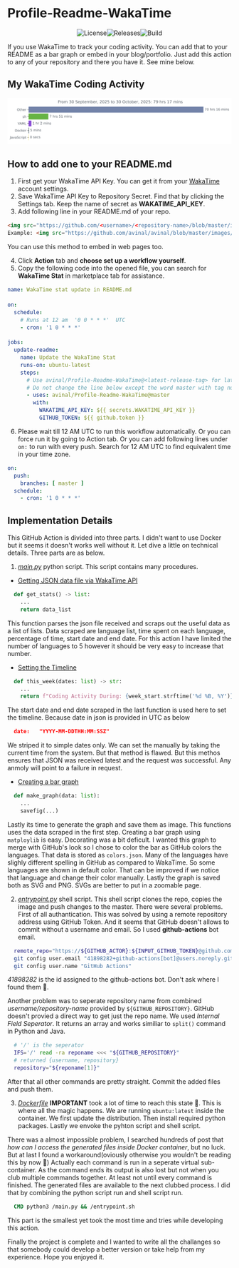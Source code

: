 # Profile-Readme-WakaTime
<p align=center><img src="https://img.shields.io/github/license/avinal/Profile-Readme-WakaTime" alt="License"><img src="https://img.shields.io/github/v/release/avinal/Profile-Readme-WakaTime" alt="Releases"><img src="https://github.com/avinal/avinal/workflows/Build%20Graph/badge.svg" alt="Build"></p>

If you use WakaTime to track your coding activity. You can add that to your README as a bar graph or embed in your blog/portfolio. Just add this action to any of your repository and there you have it. See mine below. 

## My WakaTime Coding Activity
<img src="https://github.com/avinal/avinal/blob/master/images/stat.svg" alt="Avinal WakaTime Activity"/>

## How to add one to your README.md
1. First get your WakaTime API Key. You can get it from your [WakaTime](https://wakatime.com) account settings. 
2. Save WakaTime API Key to Repository Secret. Find that by clicking the Settings tab. Keep the name of secret as **WAKATIME_API_KEY**.
3. Add following line in your README.md of your repo.
  ```html
  <img src="https://github.com/<username>/<repository-name>/blob/master/images/stat.svg" alt="Alternative Text"/>
  Example: <img src="https://github.com/avinal/avinal/blob/master/images/stat.svg" alt="Avinal WakaTime Activity"/>
  ```
  You can use this method to embed in web pages too. 
  
4. Click **Action** tab and **choose set up a workflow yourself**.
5. Copy the following code into the opened file, you can search for **WakaTime Stat** in marketplace tab for assistance.
```yml
name: WakaTime stat update in README.md

on:
  schedule:
    # Runs at 12 am  '0 0 * * *'  UTC
    - cron: '1 0 * * *'

jobs:
  update-readme:
    name: Update the WakaTime Stat
    runs-on: ubuntu-latest
    steps:
      # Use avinal/Profile-Readme-WakaTime@<latest-release-tag> for latest stable release
      # Do not change the line below except the word master with tag number maybe
      - uses: avinal/Profile-Readme-WakaTime@master
        with:
          WAKATIME_API_KEY: ${{ secrets.WAKATIME_API_KEY }}
          GITHUB_TOKEN: ${{ github.token }}
```
6. Please wait till 12 AM UTC to run this workflow automatically. Or you can force run it by going to Action tab. Or you can add following lines under `on:` to run with every push. Search for 12 AM UTC to find equivalent time in your time zone. 
```yml
on:
  push:
    branches: [ master ]
  schedule:
    - cron: '1 0 * * *' 
```

## Implementation Details
This GitHub Action is divided into three parts. I didn't want to use Docker but it seems it doesn't works well without it. Let dive a little on technical details. Three parts are as below.

1. *[main.py](https://github.com/avinal/Profile-Readme-WakaTime/blob/master/main.py)* python script. This script contains many procedures.
  * [Getting JSON data file via WakaTime API](https://github.com/avinal/Profile-Readme-WakaTime/blob/master/main.py#L52) 
  ```python
    def get_stats() -> list:
      ...
      return data_list
  ```
  This function parses the json file received and scraps out the useful data as a list of lists. Data scraped are language list, time spent on each language, percentage of time, start date and end date. For this action I have limited the number of languages to 5 however it should be very easy to increase that number.
  * [Setting the Timeline](https://github.com/avinal/Profile-Readme-WakaTime/blob/master/main.py#L13)
  ```python
    def this_week(dates: list) -> str:
      ...
      return f"Coding Activity During: {week_start.strftime('%d %B, %Y')} to {week_end.strftime('%d %B, %Y')}"
  ```
  The start date and end date scraped in the last function is used here to set the timeline. Because date in json is provided in UTC as below
  ```json
    date:	"YYYY-MM-DDTHH:MM:SSZ"
  ```
  We striped it to simple dates only. We can set the manually by taking the current time from the system. But that method is flawed. But this methos ensures that JSON was received latest and the request was successful. Any anmoly will point to a failure in request.
  * [Creating a bar graph](https://github.com/avinal/Profile-Readme-WakaTime/blob/master/main.py#L21)
  ```python
    def make_graph(data: list):
      ...
      savefig(...)
  ```
  Lastly its time to generate the graph and save them as image. This functions uses the data scraped in the first step. Creating a bar graph using `matploylib` is easy. Decorating was a bit deficult. I wanted this graph to merge with GitHub's look so I chose to color the bar as GitHub colors the languages. That data is stored as `colors.json`. Many of the languages have slighly different spelling in GitHub as compared to WakaTime. So some languages are shown in default color. That can be improved if we notice that language and change their color manually. Lastly the graph is saved both as SVG and PNG. SVGs are better to put in a zoomable page.
  
2. *[entrypoint.py](https://github.com/avinal/Profile-Readme-WakaTime/blob/master/entrypoint.sh)* shell script. This shell script clones the repo, copies the image and push changes to the master. There were several problems. First of all authantication. This was solved by using a remote repository address using GitHub Token. And it seems that GitHub doesn't allows to commit without a username and email. So I used **github-actions** bot email. 
```bash
  remote_repo="https://${GITHUB_ACTOR}:${INPUT_GITHUB_TOKEN}@github.com/${GITHUB_REPOSITORY}.git"
  git config user.email "41898282+github-actions[bot]@users.noreply.github.com"
  git config user.name "GitHub Actions"
```
*41898282* is the id assigned to the github-actions bot. Don't ask where I found them 🙂.

Another problem was to seperate repository name from combined *username/repository-name* provided by `${GITHUB_REPOSITORY}`. GitHub doesn't provied a direct way to get just the repo name. We used *Internal Field Seperator*. It returns an array and works similiar to `split()` command in Python and Java. 
```bash
  # '/' is the seperator
  IFS='/' read -ra reponame <<< "${GITHUB_REPOSITORY}"
  # returned {username, repository}
  repository="${reponame[1]}"
```
After that all other commands are pretty straight. Commit the added files and push them.

3. *[Dockerfile](https://github.com/avinal/Profile-Readme-WakaTime/blob/master/Dockerfile)* **IMPORTANT** took a lot of time to reach this state 🥱. This is where all the magic happens. We are running `ubuntu:latest` inside the container. We first update the distribution. Then install required python packages. Lastly we envoke the pyhton script and shell script. 

There was a almost impossible problem, I searched hundreds of post that *how can I access the generated files inside Docker container*, but no luck. But at last I found a workaround(oviously otherwise you wouldn't be reading this by now 🤣) Actually each command is run in a seperate virtual sub-container. As the command ends its output is also lost but not when you club multiple commands together. At least not until every command is finished. The generated files are available to the next clubbed process. I did that by combining the python script run and shell script run.
```dockerfile
  CMD python3 /main.py && /entrypoint.sh
```
This part is the smallest yet took the most time and tries while developing this action.

Finally the project is complete and I wanted to write all the challanges so that somebody could develop a better version or take help from my experience. Hope you enjoyed it.
